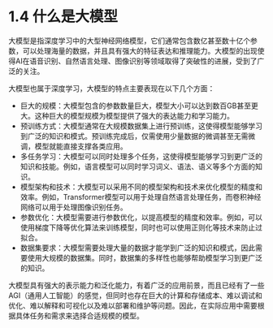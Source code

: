 # 1.4 什么是大模型

大模型是指深度学习中的大型神经网络模型，它们通常包含数亿甚至数十亿个参数，可以处理海量的数据，并且具有强大的特征表达和推理能力。大模型的出现使得AI在语音识别、自然语言处理、图像识别等领域取得了突破性的进展，受到了广泛的关注。

大模型也属于深度学习，大模型的特点主要表现在以下几个方面：

- 巨大的规模：大模型包含的参数数量巨大，模型大小可以达到数百GB甚至更大。这种巨大的模型规模为模型提供了强大的表达能力和学习能力。
- 预训练方式：大模型通常在大规模数据集上进行预训练，这使得模型能够学习到广泛的知识和模式。预训练完成后，仅需使用少量数据的微调甚至无需微调，模型就能直接支撑各类应用。
- 多任务学习：大模型可以同时处理多个任务，这使得模型能够学习到更广泛的知识和技能。例如，语言模型可以同时学习词义、语法、语义等多个方面的知识。
- 模型架构和技术：大模型可以采用不同的模型架构和技术来优化模型的精度和效率。例如，Transformer模型可以用于处理自然语言处理任务，而卷积神经网络可以用于处理图像识别任务。
- 参数优化：大模型需要进行参数优化，以提高模型的精度和效率。例如，可以使用梯度下降等优化算法来训练模型，同时也可以使用正则化等技术来防止过拟合。
- 数据集要求：大模型需要处理大量的数据才能学到广泛的知识和模式，因此需要使用大规模的数据集。同时，数据集的多样性也能够帮助模型学习到更广泛的知识。

大模型具有强大的表示能力和泛化能力，有着广泛的应用前景，而且已经有了一些AGI（通用人工智能）的感觉，但同时也存在巨大的计算和存储成本、难以调试和优化、难以解释和可视化以及难以部署和维护等问题。因此，在实际应用中需要根据具体任务和需求来选择合适规模的模型。

